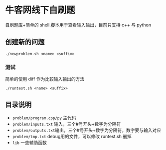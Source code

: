 # 牛客网线下自刷题

自刷题库+简单的 shell 脚本用于查看输入输出，目前只支持 c++ 与 python

## 创建新的问题
```shell
./newproblem.sh <name> <suffix>
```


### 测试
简单的使用 diff 作为比较输入输出的方法
```shell
./runtest.sh <name> <suffix>
```

## 目录说明
- `problem/program.cpp/py` 主代码
- `problem/inputs.txt` 输入，三个#号开头+数字为分隔符
- `problem/outputs.txt`输出，三个#号开头+数字为分隔符，数字要与输入对应
- `problem/tmp.txt` debug用的文件，可以修改 runtest.sh 删掉
- `lib` 一些辅助函数
